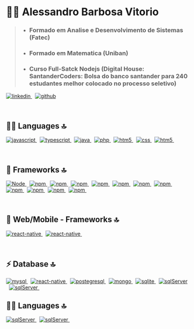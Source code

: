 

<!--
**asovitorio/asovitorio** is a ✨ _special_ ✨ repository because its `README.md` (this file) appears on your GitHub profile.

Here are some ideas to get you started:
### Hi there 👋
- 🔭 I’m currently working on ...
- 🌱 I’m currently learning ...
- 👯 I’m looking to collaborate on ...
- 🤔 I’m looking for help with ...
- 💬 Ask me about ...
- 📫 How to reach me: ...
- 😄 Pronouns: ...
- ⚡ Fun fact: ...
-->
# 👨‍🦱 Alessandro Barbosa Vitorio

>
> - ### Formado em Analise e Desenvolvimento de Sistemas (Fatec)
> - ### Formado em Matematica (Uniban)
> - ### Curso Full-Satck Nodejs (Digital House: SantanderCoders: Bolsa do banco santander para 240 estudantes melhor colocado no processo seletivo) 
>

<!-- <img src="https://img.shields.io/badge/LinkedIn-0077B5?style=for-the-badge&logo=linkedin&logoColor=white" /> -->
<p>
  <a href="https://www.linkedin.com//in/alessandrovitorio/" rel="nofollow noreferrer">
    <img src="https://img.shields.io/badge/LinkedIn-0077B5?style=for-the-badge&logo=linkedin&logoColor=white" alt="linkedin">
  </a> &nbsp; 
  <a href="https://github.com/asovitorio" rel="nofollow noreferrer">
    <img src="https://img.shields.io/badge/GitHub-100000?style=for-the-badge&logo=github&logoColor=white" alt="github"> 
  </a>
</p>
<br>

## 👨‍💻 Languages 🔝 

<p>

  <a href="#" rel="nofollow noreferrer">
    <img src="https://img.shields.io/badge/JavaScript-F7DF1E?style=for-the-badge&logo=javascript&logoColor=black" alt="javascript">
  </a> &nbsp; 
  <a href="#" rel="nofollow noreferrer">
    <img src="https://img.shields.io/badge/TypeScript-007ACC?style=for-the-badge&logo=typescript&logoColor=white" alt="typescript">
  </a> &nbsp; 
  <a href="#" rel="nofollow noreferrer">
    <img src="https://img.shields.io/badge/Java-ED8B00?style=for-the-badge&logo=java&logoColor=white" alt="java">
  </a> &nbsp; 
  <a href="#" rel="nofollow noreferrer">
    <img src="https://img.shields.io/badge/PHP-777BB4?style=for-the-badge&logo=php&logoColor=white" alt="php">
  </a> &nbsp; 
  <a href="#" rel="nofollow noreferrer">
    <img src="https://img.shields.io/badge/HTML5-E34F26?style=for-the-badge&logo=html5&logoColor=white" alt="htm5">
  </a> &nbsp; 
  <a href="#" rel="nofollow noreferrer">
    <img src="https://img.shields.io/badge/CSS-239120?&style=for-the-badge&logo=css3&logoColor=white" alt="css">
  </a> &nbsp; 
  <a href="#" rel="nofollow noreferrer">
    <img src="https://img.shields.io/badge/CSS-239120?&style=for-the-badge&logo=css3&logoColor=white" alt="htm5">
  </a> &nbsp; 
 </p>
<br>

 ## 🚀 Frameworks 🔝 

 <p>
 <a href ="#">
 <img src="https://img.shields.io/badge/Node.js-43853D?style=for-the-badge&logo=node.js&logoColor=white" alt="Node">
 </a>&nbsp;
 <a href ="#">
 <img src="https://img.shields.io/badge/npm-CB3837?style=for-the-badge&logo=npm&logoColor=white" alt="npm">
 </a>&nbsp;
  <a href ="#">
 <img src="https://img.shields.io/badge/Yarn-2C8EBB?style=for-the-badge&logo=yarn&logoColor=white" alt="npm">
 </a>&nbsp;
 <a href ="#">
 <img src="https://img.shields.io/badge/Express.js-ffcb49?style=for-the-badge&logo=express&logoColor=black" alt="npm">
 </a>&nbsp;
 <a href ="#">
 <img src="https://img.shields.io/badge/Jest-C21325?style=for-the-badge&logo=jest&logoColor=white" alt="npm">
 </a>&nbsp;
 <a href ="#">
 <img src="https://img.shields.io/badge/Bootstrap-563D7C?style=for-the-badge&logo=bootstrap&logoColor=white" alt="npm">
 </a>&nbsp;
 <a href ="#">
 <img src="https://img.shields.io/badge/Material--UI-0081CB?style=for-the-badge&logo=material-ui&logoColor=white" alt="npm">
 </a>&nbsp;
 <a href ="#">
 <img src="https://img.shields.io/badge/Heroku-430098?style=for-the-badge&logo=heroku&logoColor=white" alt="npm">
 </a>&nbsp;
 <a href ="#">
 <img src="https://img.shields.io/badge/Docker-2CA5E0?style=for-the-badge&logo=docker&logoColor=white" alt="npm">
 </a>&nbsp;
 <a href ="#">
 <img src="https://img.shields.io/badge/Git-F05032?style=for-the-badge&logo=git&logoColor=white" alt="npm">
 </a>&nbsp;
 <a href ="#">
 <img src="https://img.shields.io/badge/Postman-FF6C37?style=for-the-badge&logo=Postman&logoColor=white" alt="npm">
 </a>&nbsp;
 <a href ="#">
 <img src="https://img.shields.io/badge/Insomnia-5849be?style=for-the-badge&logo=Insomnia&logoColor=white" alt="npm">
 </a>&nbsp;
 </p>

 <br>

 ## 📱 Web/Mobile - Frameworks 🔝 

 <p>
 <a href ="#">
 <img src="https://img.shields.io/badge/React-2a2d96?style=for-the-badge&logo=react&logoColor=fff" alt="react-native">
 </a>&nbsp;
 <a href ="#">
 <img src="https://img.shields.io/badge/React_Native-20232A?style=for-the-badge&logo=react&logoColor=61DAFB" alt="react-native">
 </a>&nbsp;
 </p>

<br>

 ## ⚡ Database 🔝 

 <p>
 <a href ="#">
 <img src="https://img.shields.io/badge/MySQL-00000F?style=for-the-badge&logo=mysql&logoColor=white" alt="mysql">
 </a>&nbsp;
 <a href ="#">
 <img src="https://img.shields.io/badge/PostgreSQL-316192?style=for-the-badge&logo=postgresql&logoColor=white
" alt="react-native">
 </a>&nbsp;
 <a href ="#">
 <img src="https://img.shields.io/badge/PostgreSQL-316192?style=for-the-badge&logo=postgresql&logoColor=white
" alt="postegresql">
 </a>&nbsp;
 <a href ="#">
 <img src="https://img.shields.io/badge/MongoDB-4EA94B?style=for-the-badge&logo=mongodb&logoColor=white" alt="mongo">
 </a>&nbsp;
 <a href ="#">
 <img src="https://img.shields.io/badge/SQLite-07405E?style=for-the-badge&logo=sqlite&logoColor=white" alt="sqlite">
 </a>&nbsp;
 <a href ="#">
 <img src="https://img.shields.io/badge/Microsoft%20SQL%20Sever-CC2927?style=for-the-badge&logo=microsoft%20sql%20server&logoColor=white" alt="sqlServer">
 </a>&nbsp;
 <a href ="#">
 <img src="https://img.shields.io/badge/MariaDB-003545?style=for-the-badge&logo=mariadb&logoColor=white" alt="sqlServer">
 </a>&nbsp;
 </p>

## 👨‍💻 Languages 🔝 

<p>
 <a href ="#">
 <img src="https://img.shields.io/badge/Visual_Studio_Code-0078D4?style=for-the-badge&logo=visual%20studio%20code&logoColor=white" alt="sqlServer">
 </a>&nbsp;
 <a href ="#">
 <img src="https://img.shields.io/badge/Eclipse-2C2255?style=for-the-badge&logo=eclipse&logoColor=white" alt="sqlServer">
 </a>&nbsp;
</p>



